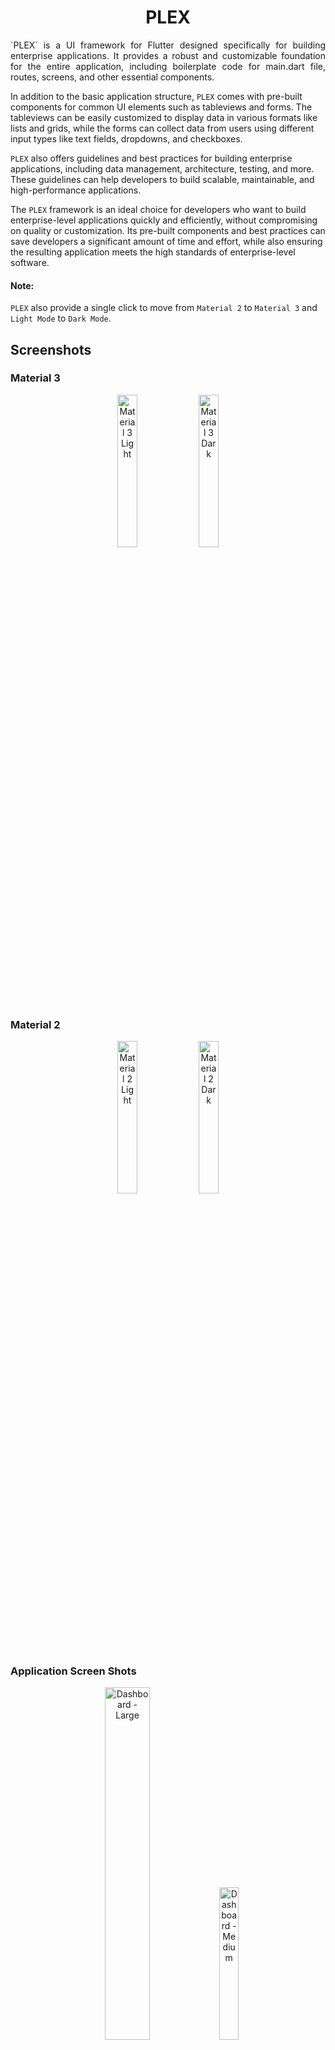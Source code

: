 # <div style="text-align: center;">PLEX</div>

<p style="text-align: justify;">
`PLEX` is a UI framework for Flutter designed specifically for building enterprise applications. It provides a robust and customizable foundation for the entire application, including boilerplate code for main.dart file, routes, screens, and other essential components.

In addition to the basic application structure, `PLEX` comes with pre-built components for common UI elements such as tableviews and forms. The tableviews can be easily customized to display data in various formats like lists and grids, while the forms can collect data from users using different
input
types like text fields, dropdowns, and checkboxes.

`PLEX` also offers guidelines and best practices for building enterprise applications, including data management, architecture, testing, and more. These guidelines can help developers to build scalable, maintainable, and high-performance applications.

The `PLEX` framework is an ideal choice for developers who want to build enterprise-level applications quickly and efficiently, without compromising on quality or customization. Its pre-built components and best practices can save developers a significant amount of time and effort, while also
ensuring
the resulting application meets the high standards of enterprise-level software.
</p>

#### Note:

`PLEX` also provide a single click to move from `Material 2` to `Material 3` and `Light Mode` to `Dark Mode`.

## Screenshots

### Material 3

<div style="text-align: center;">
<img alt="Material 3 Light" src="https://raw.githubusercontent.com/rehmnabdul/plex/main/screenshots/img_2.png"  width="25%" title="Material 3 Light"/>
<img alt="Material 3 Dark" src="https://raw.githubusercontent.com/rehmnabdul/plex/main/screenshots/img_4.png" width="25%" title="Material 3 Dark">
</div>

### Material 2

<div style="text-align: center;">
<img alt="Material 2 Light" src="https://raw.githubusercontent.com/rehmnabdul/plex/main/screenshots/img_1.png" width="25%" title="Material 2 Light"/>
<img alt="Material 2 Dark" src="https://raw.githubusercontent.com/rehmnabdul/plex/main/screenshots/img_3.png" width="25%" title="Material 2 Dark">
</div>

### Application Screen Shots

<div style="text-align: center;">
<img alt="Dashboard - Large" src="https://raw.githubusercontent.com/rehmnabdul/plex/main/screenshots/app/1.png" width="38%" title="Dashboard - Large"/>
<img alt="Dashboard - Medium" src="https://raw.githubusercontent.com/rehmnabdul/plex/main/screenshots/app/2.png" width="25%" title="Dashboard - Medium">
</div>

<div style="text-align: center;">
<img alt="Dashboard - Mobile" src="https://raw.githubusercontent.com/rehmnabdul/plex/main/screenshots/app/3.png" width="25%" title="Dashboard - Mobile"/>
<img alt="Dashboard Drawer - Mobile" src="https://raw.githubusercontent.com/rehmnabdul/plex/main/screenshots/app/4.png" width="25%" title="Dashboard Drawer - Mobile">
</div>

<div style="text-align: center;">
<img alt="Paginated Table" src="https://raw.githubusercontent.com/rehmnabdul/plex/main/screenshots/app/5.png" width="25%" title="Paginated Table"/>
<img alt="Updatable Widget" src="https://raw.githubusercontent.com/rehmnabdul/plex/main/screenshots/app/6.png" width="25%" title="Updatable Widget">
</div>

<div style="text-align: center;">
<img alt="Plex Form" src="https://raw.githubusercontent.com/rehmnabdul/plex/main/screenshots/app/7.png" width="25%" title="Plex Form"/>
<img alt="Drop Down Fields" src="https://raw.githubusercontent.com/rehmnabdul/plex/main/screenshots/app/8.png" width="25%" title="Drop Down Fields">
</div>

<div style="text-align: center;">
<img alt="Drop Down Fields" src="https://raw.githubusercontent.com/rehmnabdul/plex/main/screenshots/app/9.png" width="45%" title="Drop Down Fields"/>
<img alt="Navigation Menu - Theme Options" src="https://raw.githubusercontent.com/rehmnabdul/plex/main/screenshots/app/10.png" width="45%" title="Navigation Menu - Theme Options">
</div>

<div style="text-align: center;">
<img alt="Auto Dark Mode" src="https://raw.githubusercontent.com/rehmnabdul/plex/main/screenshots/app/11.png" width="70%" title="Auto Dark Mode"/>
<img alt="Auto Dark Mode" src="https://raw.githubusercontent.com/rehmnabdul/plex/main/screenshots/app/12.png" width="18%" title="Auto Dark Mode">
</div>

## Features

1. Create boilerplate code for an **Application**
2. Built in login screen
3. Built in User session manager
4. Free useful widgets
5. Free useful utilities
6. Built in screens and pages
7. Builtin form builder from model class
8. Code Generation For Models i.e. `copy()` and `asString()` method generation.
9. Dependency Injection based on TAGs.

## Getting started

Install the `plex` in your application.

## Usage

## Widgets

1. `PlexWidget` 
   - Updatable widget and controlled by a controller. Replaces the use of BLoC or provider pattern
2. `PlexDataTable`
   - View Data in a tabular form. Sort By Any Column, Search By Any Column, Export as Excel builtin functions
3. `PlexInputWidget`
   - Simple Widget to create a `TextInputField`, `DropdownField`, `DatePickerField` and `MultiSelectionFiel`
   - There are lots of features available for each field
4. `PlexFormWidget`
   - Extend any model class with `PlexForm` and `override` method `getFields()` and configure UI fields. All the form layout will be created automatically.
5. `PlexLoader`
   - Show loading anywhere in application by displaying widget `PlexLoader`
6. `PlexShimmer`
   - Show shimmer widget when data is loading by displaying widget `PlexShimmer`

#### PlexInputWidget

###### Usage

```dart
/// Input Types
/// PlexInputWidgetType.typeInput
/// PlexInputWidgetType.typeDropdown
/// PlexInputWidgetType.typeDate
/// PlexInputWidgetType.typeButton

PlexInputWidget(
    title: "Username / Email",
    
    type: PlexInputWidgetType.typeInput,
    inputHint: "Enter Your Email or Username",
    inputController: usernameController,
    inputOnChange: (value) {},
    inputOnSubmit: (value) {},
    inputAction: TextInputAction.go,
    inputKeyboardType: TextInputType.name,
    isPassword: false,
    
    dropdownItemOnSelect: (item) {},
    dropdownItemAsString: (item) => item.toString(),
    dropdownItems: const ["Data"],
    dropdownAsyncItems: Future(() => ["Data"]),
    dropdownSelectionController: PlexWidgetController(),
    dropDownLeadingIcon: (item) => const Icon(Icons.add),
    dropdownItemWidget: (item) => const Text("Data"),
    dropdownOnSearch: (query, item) { return true; },
    dropdownCustomOnTap: () {},
    
    buttonClick: ,
    buttonIcon: ,
    buttonColor: ,
    
    useMargin: ,
    margin: ,
    fieldColor: ,
    editable: ,
    helperText: ,
)
```

#### Persistent Storage

```dart
//Only initialize if you are not using PlexApp 
//and using PlexDb separately
PlexDb.initialize();

PlexDb.instance.setString("Key", "Value");
PlexDb.instance.getString("Key");

PlexDb.instance.setBool("Key", true);
PlexDb.instance.getBool("Key");
```

### Messaging

```dart
BuildContext context;
context.showSnackBar("Your Message...");
```

### Utils

#### Dimension Utilities
```dart
Dim.mini          //Dimension of 2
Dim.smallest      //Dimension of 4
Dim.small         //Dimension of 8
Dim.medium        //Dimension of 16
Dim.large         //Dimension of 32
```

#### Spacing Utilities
```dart
spaceMini()       //Widget with height width 2
spaceSmallest()   //Widget with height width 4
spaceSmall()      //Widget with height width 8
spaceMedium()     //Widget with height width 16
space(Any Double) //Widget with custom height anf width
```

#### Console Utilities
```dart
console("Your Message In Console", '(optional) enable print in release build')
```

#### Widget Utilities
```dart
createWidget((){
  //Any Calculation or Custom Logic Here...
  return Container();
})
```

#### Async Utilities
```dart
//This will delay your code for 500 millis then do the work
//Usefully when you want to execute a task after navigation or when UI is still building
delay(() {
  //Your Logic Here
  return 'Any Object';
})

runAsync(() {
  //Your Logic Here will be Asynchronously run
  return "Any Object"
})
```

#### List Utilities
```dart
//List.sort() doesn't return anything so we need a extra line to sort the list og type T
//You can use this method to sort and use in one single line
List<T> result = List<T>.sortAndReturn();

//Will return a Map<Key, List<T>> by grouping the list on some condition
Map<String, List<User>> usersByCities = List<User>.groupBy((user) {
  return user.city;
});
```

#### String Utils
```dart
/// "2012-02-27"
/// "2012-02-27 13:27:00"
/// "2012-02-27 13:27:00.123456789z"
/// "2012-02-27 13:27:00,123456789z"
/// "20120227 13:27:00"
/// "20120227T132700"
/// "20120227"
/// "+20120227"
/// "2012-02-27T14Z"
/// "2012-02-27T14+00:00"
/// "-123450101 00:00:00 Z": in the year -12345.
/// "2002-02-27T14:00:00-0500"
/// "2002-02-27T19:00:00Z"

DateTime time = "2012-02-27 13:27:00".toDate();
```

#### DateTime Utilities
```dart
var dateInString = DateTime.now().toDDMMMHHmmss();
var dateInString = DateTime.now().toMMMDDYYYY();

//Convert DateTime to String in custom format
var dateInString = DateTime.now().toFormattedString("hh:mm:ss a");

// Will return the time difference in hours or minutes or in seconds 
var timeDifference = "20120227 13:27:00".toDate().getDifferenceString();
```

-------------------------------------------------------------------------------------------

### Code Generation

Update your code like below:

##### 1. Dependency
   Add Dev Dependency in the `pubspec.yaml`
```yaml
dev_dependencies:
  # Other Dev Dependencies
  build_runner: 2.4.8
  # Other Dev Dependencies
```

#### 2. Code Changes
```dart
import 'package:plex/plex_annotations/plex_annotations.dart';

/// 1. Add part file path in the file, name of the file 
///    must be same as your model class file
part 'order.plex.dart';


/// 2. Annotate the model class with [plexAnnotationModel]
@plexAnnotationModel
class Order {
  late String name;
  late String id;
  late List<String> names;
  late double amount;

  /// 3. Create an empty constructor with no argument in the model
  Order();
}
```

#### 3. Terminal Command
Run the following command in terminal of main directory of project

```commandline
flutter pub run build_runner build --delete-conflicting-outputs
```

-------------------------------------------------------------------------------------------


### Dependency Injection

You can use dependency injection as below:

##### 1. Inject Dependencies
```dart
///Test Model Class
class Model {
  int modelId;
  String modelTitle;
  
  const Model(this.modelId, this.modelTitle);
}

/// Inject Singleton Object
injectSingleton(Model(1, "Singleton Model"), "singleton_model");

/// Inject Singleton Object Lazy
injectSingletonLazy((parm) => const Model(1, parm["title"]), "singleton_model");

/// Inject Factory Object that will be created everytime
injectFactory((parm) => Model(2, parm["title"]), "factory_model");
```

##### 2. Get Dependencies
```dart
///Get the SINGLETON model like this
var singletonModel = fromPlex<Model>("singleton_model");

///Get the LAZY SINGLETON model like this
///With optional {parm} to be used by builder
var singletonModelLazy = fromPlex<Model>("singleton_model", parm: { "title": "Test Model"});

///Get the Factory model like this
///With optional {parm} to be used by builder 
var factoryModel = fromPlex<Model>("factory_model", parm: { "title": "Test Model"});
```

-------------------------------------------------------------------------------------------

### Complete Example of Using PlexApp

- You can also see example project to see the whole project usage in action.

```dart
import 'package:flutter/material.dart';
import 'package:plex/plex_networking/plex_networking.dart';
import 'package:plex/plex_package.dart';
import 'package:plex/plex_route.dart';
import 'package:plex/plex_screens/plex_dashboard_screen.dart';
import 'package:plex/plex_screens/plex_login_screen.dart';
import 'package:plex/plex_user.dart';
import 'package:plex/plex_widgets/plex_data_table.dart';
import 'package:plex_app/screens/home_screen.dart';
import 'package:plex_app/screens/second_screen.dart';

class Routes {
  static const dashboardScreen = "/dashboard";
  static const secondScreen = "/second";
}

class AppUser extends PlexUser {
  late String email;
  late String userName;
  List<String>? rules;

  AppUser.init({required this.email, required this.userName, this.rules});
 
  @override
  String? getPictureUrl() {
    return "https://images.pexels.com/photos/631317/pexels-photo-631317.jpeg";
  }

  @override
  String getLoggedInEmail() => email;

  @override
  List<String>? getLoggedInRules() => rules;

  @override
  String getLoggedInUsername() => userName;

  @override
  String getLoggedInFullName() => userName;

  @override
  Map<String, dynamic> toJson() {
    final map = <String, dynamic>{};
    map['userName'] = userName;
    map['email'] = email;
    map['rules'] = rules;
    return map;
  }

  AppUser.fromJson(Map<String, dynamic> map) {
    userName = map["userName"];
    email = map["email"];
    rules = map["rules"];
  }
}

void main() async {
  getTableData() => [
    [
      PlexDataCell.text("1"),
      PlexDataCell.text("First"),
      PlexDataCell.text("Person"),
      PlexDataCell.text("EMP953312RT"),
      PlexDataCell.text("Software Engineer"),
      PlexDataCell.text("Grade"),
      PlexDataCell.custom(
        "First Company Pvt. Ltd",
        const DataCell(
          Text("First Company Pvt. Ltd", style: TextStyle(color: Colors.brown)),
        ),
      ),
    ],
    [
      PlexDataCell.text("2"),
      PlexDataCell.text("Second"),
      PlexDataCell.text("Person"),
      PlexDataCell.text("EMP95313RT"),
      PlexDataCell.text("Software Engineer"),
      PlexDataCell.text("Scale"),
      PlexDataCell.custom(
        "Second Company Pvt. Ltd",
        const DataCell(
          Text("Second Company Pvt. Ltd", style: TextStyle(color: Colors.green)),
        ),
      )
    ],
  ];

  ///Setting Theme First Method : Customized Theme
  PlexTheme.appTheme = ThemeData(
     useMaterial3: true,
     colorSchemeSeed: const Color(0xFF26A9E1),
  );
  
  runApp(PlexApp(
     ///Setting Theme Second Method : Theme By Color
     // themeFromColor: const Color(0xFF26A9E1),
     ///Setting Theme Third Method : Theme By Image
     // themeFromImage: const AssetImage("assets/img.png"),
    appInfo: PlexAppInfo(
      title: "Auto Backup",
      appLogo: const Icon(Icons.account_balance),
      appLogoDark: const Icon(Icons.account_balance, color: Colors.white),
      initialRoute: Routes.dashboardScreen,
      versionCode: 1,
      versionName: "v1.0.0",
    ),
    useAuthorization: true,
    onInitializationComplete: () {
      PlexNetworking.instance.allowBadCertificateForHTTPS();
    },
    loginConfig: PlexLoginConfig(
      debugUsername: 'test',
      debugPassword: 'password',
      additionalWidgetsTop: (context) => const Text("Login Screen"),
      additionalWidgetsBottom: (context) => const Text("Login Screen End"),
      onLogin: (context, email, password) async {
        return AppUser.init(userName: "Abdur Rahman", email: "ar@mail.com");
      },
      userFromJson: (userData) {
        return AppUser.fromJson(userData);
      },
    ),
    dashboardConfig: PlexDashboardConfig(
      disableExpandNavigationRail: false,
      disableNavigationRail: false,
      disableBottomNavigation: false,
      showThemeSwitch: true,
      showBrightnessSwitch: true,
      showMaterialSwitch: true,
      appbarActions: [
        MenuItemButton(
          leadingIcon: const Icon(Icons.abc_outlined),
          child: const Text("ABC"),
          onPressed: () {},
        ),
        MenuItemButton(
          leadingIcon: const Icon(Icons.account_tree_outlined),
          child: const Text("Tree"),
          onPressed: () {},
        ),
        MenuItemButton(
          leadingIcon: const Icon(Icons.account_balance_outlined),
          child: const Text("Balance"),
          onPressed: () {},
        ),
      ],
      dashboardScreens: [
        PlexRoute(
          route: Routes.dashboardScreen,
          category: "Tables",
          title: "Data Table Widget Usage",
          shortTitle: 'Data Table',
          logo: const Icon(Icons.account_balance_outlined),
          screen: (context) => PlexDataTable(
            enableSearch: true,
            enablePrint: true,
            onRefresh: () {
              getTableData();
            },
            headerTextStyle: const TextStyle(fontWeight: FontWeight.bold),
            headerBackground: Colors.redAccent,
            border: TableBorder.all(color: Colors.black12),
            columns: [
              PlexDataCell.text("Id"),
              PlexDataCell.text("First Name"),
              PlexDataCell.text("Last Name"),
              PlexDataCell.text("Emp Code"),
              PlexDataCell.text("Designation"),
              PlexDataCell.text("Grade"),
              PlexDataCell.text("Company"),
            ],
            rows: List.empty(), //getTableData(),
          ),
        ),
        PlexRoute(
          route: "/paginated-table",
          category: "Paginated Tables",
          title: "Paginated Data Table",
          shortTitle: 'Paginated Table',
          logo: const Icon(Icons.account_balance_outlined),
          screen: (context) => PlexDataTableWithPages(
            columns: [
              PlexDataCell.text("Id"),
              PlexDataCell.text("First Name"),
              PlexDataCell.text("Last Name"),
              PlexDataCell.text("Emp Code"),
              PlexDataCell.text("Designation"),
              PlexDataCell.text("Grade"),
              PlexDataCell.text("Company"),
            ],
            rows: getTableData(),
          ),
        ),
        PlexRoute(
          route: "/update-widget",
          title: "Updatable Widget Usage",
          shortTitle: 'Updatable Widget',
          logo: const Icon(Icons.browser_updated),
          screen: (context) => const UpdatableScreen(),
        ),
        PlexRoute(
          route: "/form-usage",
          title: "Form Widget Usage",
          shortTitle: 'Form Widget',
          logo: const Icon(Icons.format_align_center),
          screen: (context) => const FormUsageScreen(),
        ),
      ],
    ),
  ));
}
```

